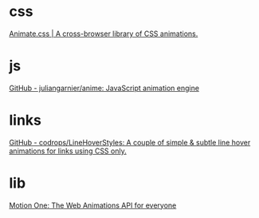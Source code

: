 # css
[Animate.css | A cross-browser library of CSS animations.](https://animate.style/)
# js
[GitHub - juliangarnier/anime: JavaScript animation engine](https://github.com/juliangarnier/anime)

# links
[GitHub - codrops/LineHoverStyles: A couple of simple & subtle line hover animations for links using CSS only.](https://github.com/codrops/LineHoverStyles)
# lib
[Motion One: The Web Animations API for everyone](https://motion.dev/)